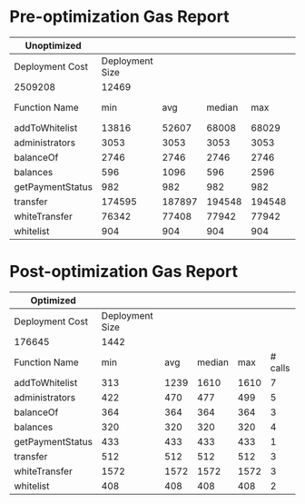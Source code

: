 # Pre-optimization Gas Report

| Unoptimized      |                 |        |        |        |         |
| ---------------- | --------------- | ------ | ------ | ------ | ------- |
| Deployment Cost  | Deployment Size |        |        |        |         |
| 2509208          | 12469           |        |        |        |         |
| Function Name    | min             | avg    | median | max    | # calls |
| addToWhitelist   | 13816           | 52607  | 68008  | 68029  | 7       |
| administrators   | 3053            | 3053   | 3053   | 3053   | 5       |
| balanceOf        | 2746            | 2746   | 2746   | 2746   | 3       |
| balances         | 596             | 1096   | 596    | 2596   | 4       |
| getPaymentStatus | 982             | 982    | 982    | 982    | 1       |
| transfer         | 174595          | 187897 | 194548 | 194548 | 3       |
| whiteTransfer    | 76342           | 77408  | 77942  | 77942  | 3       |
| whitelist        | 904             | 904    | 904    | 904    | 2       |

# Post-optimization Gas Report

| Optimized        |                 |      |        |      |         |
| ---------------- | --------------- | ---- | ------ | ---- | ------- |
| Deployment Cost  | Deployment Size |      |        |      |         |
| 176645           | 1442            |      |        |      |         |
| Function Name    | min             | avg  | median | max  | # calls |
| addToWhitelist   | 313             | 1239 | 1610   | 1610 | 7       |
| administrators   | 422             | 470  | 477    | 499  | 5       |
| balanceOf        | 364             | 364  | 364    | 364  | 3       |
| balances         | 320             | 320  | 320    | 320  | 4       |
| getPaymentStatus | 433             | 433  | 433    | 433  | 1       |
| transfer         | 512             | 512  | 512    | 512  | 3       |
| whiteTransfer    | 1572            | 1572 | 1572   | 1572 | 3       |
| whitelist        | 408             | 408  | 408    | 408  | 2       |
